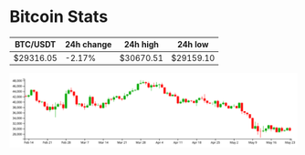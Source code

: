 # Bitcoin Stats

BTC/USDT|24h change|24h high|24h low|
|---|---|---|---|
|$29316.05|-2.17%|$30670.51|$29159.10|

<img src="./chart.svg">
